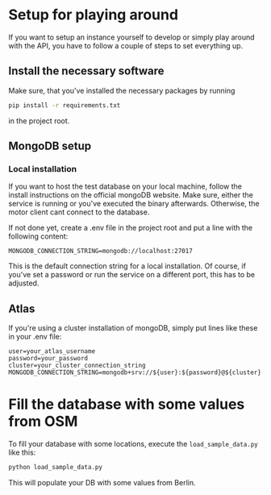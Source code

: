 # Setup for playing around

If you want to setup an instance yourself to develop or simply play around with the API,
you have to follow a couple of steps to set everything up.

## Install the necessary software

Make sure, that you've installed the necessary packages by running
```bash
pip install -r requirements.txt
```

in the project root.

## MongoDB setup

### Local installation

If you want to host the test database on your local machine, follow the install instructions
on the official mongoDB website. Make sure, either the service is running or you've executed the binary
afterwards. Otherwise, the motor client cant connect to the database.

If not done yet, create a .env file in the project root and put a line with the following content:
```
MONGODB_CONNECTION_STRING=mongodb://localhost:27017
```

This is the default connection string for a local installation. Of course, if you've set a password
or run the service on a different port, this has to be adjusted.

## Atlas

If you're using a cluster installation of mongoDB, simply put lines like these in your .env file:
```
user=your_atlas_username
password=your_password
cluster=your_cluster_connection_string
MONGODB_CONNECTION_STRING=mongodb+srv://${user}:${password}@${cluster}.mongodb.net/test
```

# Fill the database with some values from OSM

To fill your database with some locations, execute the `load_sample_data.py` like this:
```bash
python load_sample_data.py
```

This will populate your DB with some values from Berlin.
